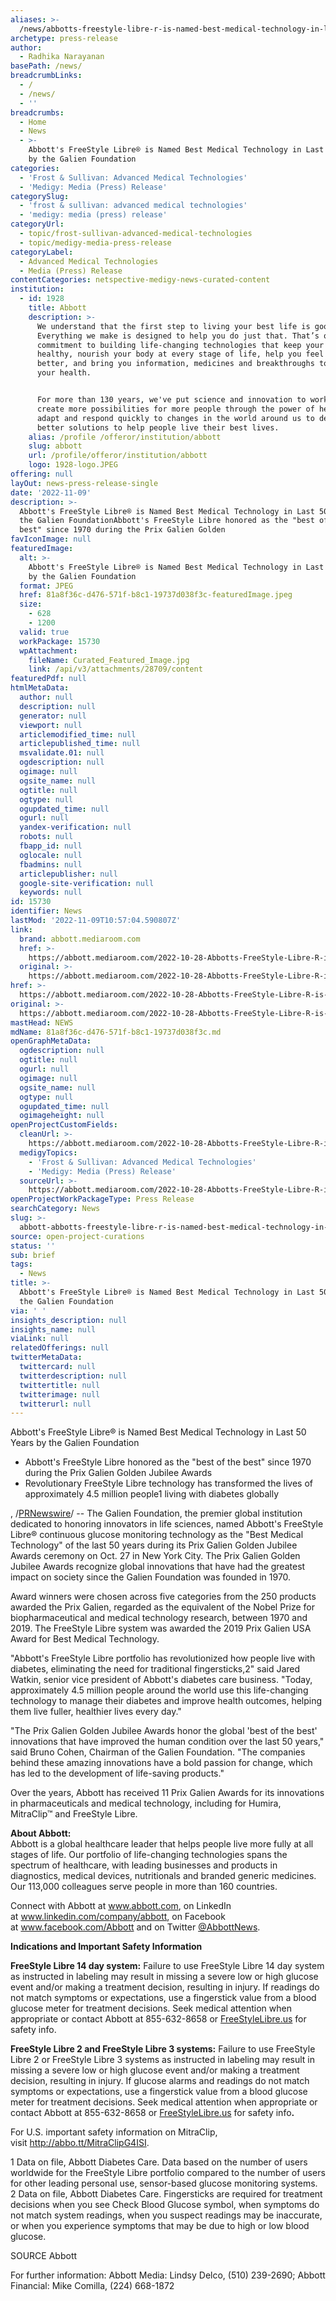 ```yaml
---
aliases: >-
  /news/abbotts-freestyle-libre-r-is-named-best-medical-technology-in-last-50-years-by-the-galien-foundation
archetype: press-release
author:
  - Radhika Narayanan
basePath: /news/
breadcrumbLinks:
  - /
  - /news/
  - ''
breadcrumbs:
  - Home
  - News
  - >-
    Abbott's FreeStyle Libre® is Named Best Medical Technology in Last 50 Years
    by the Galien Foundation
categories:
  - 'Frost & Sullivan: Advanced Medical Technologies'
  - 'Medigy: Media (Press) Release'
categorySlug:
  - 'frost & sullivan: advanced medical technologies'
  - 'medigy: media (press) release'
categoryUrl:
  - topic/frost-sullivan-advanced-medical-technologies
  - topic/medigy-media-press-release
categoryLabel:
  - Advanced Medical Technologies
  - Media (Press) Release
contentCategories: netspective-medigy-news-curated-content
institution:
  - id: 1928
    title: Abbott
    description: >-
      We understand that the first step to living your best life is good health.
      Everything we make is designed to help you do just that. That’s our
      commitment to building life-changing technologies that keep your heart
      healthy, nourish your body at every stage of life, help you feel and move
      better, and bring you information, medicines and breakthroughs to manage
      your health.


      For more than 130 years, we've put science and innovation to work – to
      create more possibilities for more people through the power of health. We
      adapt and respond quickly to changes in the world around us to deliver
      better solutions to help people live their best lives.
    alias: /profile /offeror/institution/abbott
    slug: abbott
    url: /profile/offeror/institution/abbott
    logo: 1928-logo.JPEG
offering: null
layOut: news-press-release-single
date: '2022-11-09'
description: >-
  Abbott's FreeStyle Libre® is Named Best Medical Technology in Last 50 Years by
  the Galien FoundationAbbott's FreeStyle Libre honored as the "best of the
  best" since 1970 during the Prix Galien Golden 
favIconImage: null
featuredImage:
  alt: >-
    Abbott's FreeStyle Libre® is Named Best Medical Technology in Last 50 Years
    by the Galien Foundation
  format: JPEG
  href: 81a8f36c-d476-571f-b8c1-19737d038f3c-featuredImage.jpeg
  size:
    - 628
    - 1200
  valid: true
  workPackage: 15730
  wpAttachment:
    fileName: Curated_Featured_Image.jpg
    link: /api/v3/attachments/28709/content
featuredPdf: null
htmlMetaData:
  author: null
  description: null
  generator: null
  viewport: null
  articlemodified_time: null
  articlepublished_time: null
  msvalidate.01: null
  ogdescription: null
  ogimage: null
  ogsite_name: null
  ogtitle: null
  ogtype: null
  ogupdated_time: null
  ogurl: null
  yandex-verification: null
  robots: null
  fbapp_id: null
  oglocale: null
  fbadmins: null
  articlepublisher: null
  google-site-verification: null
  keywords: null
id: 15730
identifier: News
lastMod: '2022-11-09T10:57:04.590807Z'
link:
  brand: abbott.mediaroom.com
  href: >-
    https://abbott.mediaroom.com/2022-10-28-Abbotts-FreeStyle-Libre-R-is-Named-Best-Medical-Technology-in-Last-50-Years-by-the-Galien-Foundation
  original: >-
    https://abbott.mediaroom.com/2022-10-28-Abbotts-FreeStyle-Libre-R-is-Named-Best-Medical-Technology-in-Last-50-Years-by-the-Galien-Foundation
href: >-
  https://abbott.mediaroom.com/2022-10-28-Abbotts-FreeStyle-Libre-R-is-Named-Best-Medical-Technology-in-Last-50-Years-by-the-Galien-Foundation
original: >-
  https://abbott.mediaroom.com/2022-10-28-Abbotts-FreeStyle-Libre-R-is-Named-Best-Medical-Technology-in-Last-50-Years-by-the-Galien-Foundation
mastHead: NEWS
mdName: 81a8f36c-d476-571f-b8c1-19737d038f3c.md
openGraphMetaData:
  ogdescription: null
  ogtitle: null
  ogurl: null
  ogimage: null
  ogsite_name: null
  ogtype: null
  ogupdated_time: null
  ogimageheight: null
openProjectCustomFields:
  cleanUrl: >-
    https://abbott.mediaroom.com/2022-10-28-Abbotts-FreeStyle-Libre-R-is-Named-Best-Medical-Technology-in-Last-50-Years-by-the-Galien-Foundation
  medigyTopics:
    - 'Frost & Sullivan: Advanced Medical Technologies'
    - 'Medigy: Media (Press) Release'
  sourceUrl: >-
    https://abbott.mediaroom.com/2022-10-28-Abbotts-FreeStyle-Libre-R-is-Named-Best-Medical-Technology-in-Last-50-Years-by-the-Galien-Foundation
openProjectWorkPackageType: Press Release
searchCategory: News
slug: >-
  abbott-abbotts-freestyle-libre-r-is-named-best-medical-technology-in-last-50-years-by-the-galien-foundation
source: open-project-curations
status: ''
sub: brief
tags:
  - News
title: >-
  Abbott's FreeStyle Libre® is Named Best Medical Technology in Last 50 Years by
  the Galien Foundation
via: ' '
insights_description: null
insights_name: null
viaLink: null
relatedOfferings: null
twitterMetaData:
  twittercard: null
  twitterdescription: null
  twittertitle: null
  twitterimage: null
  twitterurl: null
---
```

<p>Abbott's FreeStyle Libre® is Named Best Medical Technology in Last 50 Years by the Galien Foundation</p><ul><li>Abbott's FreeStyle Libre honored as the "best of the best" since 1970 during the Prix Galien Golden Jubilee Awards</li><li>Revolutionary FreeStyle Libre technology has transformed the lives of approximately 4.5 million people1 living with diabetes globally</li></ul><p>, /<a href="http://www.prnewswire.com/">PRNewswire</a>/ -- The Galien Foundation, the premier global institution dedicated to honoring innovators in life sciences, named Abbott's FreeStyle Libre® continuous glucose monitoring technology as the "Best Medical Technology" of the last 50 years during its Prix Galien Golden Jubilee Awards ceremony on Oct. 27 in New York City. The Prix Galien Golden Jubilee Awards recognize global innovations that have had the greatest impact on society since the Galien Foundation was founded in 1970.</p><p>Award winners were chosen across five categories from the 250 products awarded the Prix Galien, regarded as the equivalent of the Nobel Prize for biopharmaceutical and medical technology research, between 1970 and 2019. The FreeStyle Libre system was awarded the 2019 Prix Galien USA Award for Best Medical Technology.</p><p>"Abbott's FreeStyle Libre portfolio has revolutionized how people live with diabetes, eliminating the need for traditional fingersticks,2" said Jared Watkin, senior vice president of Abbott's diabetes care business. "Today, approximately 4.5 million people around the world use this life-changing technology to manage their diabetes and improve health outcomes, helping them live fuller, healthier lives every day."</p><p>"The Prix Galien Golden Jubilee Awards honor the global 'best of the best' innovations that have improved the human condition over the last 50 years," said Bruno Cohen, Chairman of the Galien Foundation. "The companies behind these amazing innovations have a bold passion for change, which has led to the development of life-saving products."</p><p>Over the years, Abbott has received 11 Prix Galien Awards for its innovations in pharmaceuticals and medical technology, including for Humira, MitraClip™&nbsp;and FreeStyle Libre.</p><p><strong>About Abbott:</strong><br>Abbott is a global healthcare leader that helps people live more fully at all stages of life. Our portfolio of life-changing technologies spans the spectrum of healthcare, with leading businesses and products in diagnostics, medical devices, nutritionals and branded generic medicines. Our 113,000 colleagues serve people in more than 160 countries.</p><p>Connect with Abbott at&nbsp;<a href="https://c212.net/c/link/?t=0&amp;l=en&amp;o=3691852-1&amp;h=3267295648&amp;u=https%3A%2F%2Fc212.net%2Fc%2Flink%2F%3Ft%3D0%26l%3Den%26o%3D3613290-1%26h%3D64384353%26u%3Dhttp%253A%252F%252Fwww.abbott.com%252F%26a%3Dwww.abbott.com&amp;a=www.abbott.com">www.abbott.com</a>, on LinkedIn at&nbsp;<a href="https://c212.net/c/link/?t=0&amp;l=en&amp;o=3691852-1&amp;h=846415664&amp;u=https%3A%2F%2Fc212.net%2Fc%2Flink%2F%3Ft%3D0%26l%3Den%26o%3D3613290-1%26h%3D1960780061%26u%3Dhttp%253A%252F%252Fwww.linkedin.com%252Fcompany%252Fabbott-%252F%26a%3Dwww.linkedin.com%252Fcompany%252Fabbott-&amp;a=www.linkedin.com%2Fcompany%2Fabbott">www.linkedin.com/company/abbott</a>, on Facebook at&nbsp;<a href="https://c212.net/c/link/?t=0&amp;l=en&amp;o=3691852-1&amp;h=2990418597&amp;u=https%3A%2F%2Fc212.net%2Fc%2Flink%2F%3Ft%3D0%26l%3Den%26o%3D3613290-1%26h%3D524918358%26u%3Dhttp%253A%252F%252Fwww.facebook.com%252FAbbott%26a%3Dwww.facebook.com%252FAbbott&amp;a=www.facebook.com%2FAbbott">www.facebook.com/Abbott</a>&nbsp;and on Twitter&nbsp;<a href="https://c212.net/c/link/?t=0&amp;l=en&amp;o=3691852-1&amp;h=1403075067&amp;u=https%3A%2F%2Fc212.net%2Fc%2Flink%2F%3Ft%3D0%26l%3Den%26o%3D3613290-1%26h%3D280361057%26u%3Dhttps%253A%252F%252Fwww.facebook.com%252FAbbott%26a%3D%2540AbbottNews&amp;a=%40AbbottNews">@AbbottNews</a>.</p><p><strong>Indications and Important Safety Information</strong></p><p><strong>FreeStyle Libre 14 day system:</strong>&nbsp;Failure to use FreeStyle Libre 14 day system as instructed in labeling may result in missing a severe low or high glucose event and/or making a treatment decision, resulting in injury. If readings do not match symptoms or expectations, use a fingerstick value from a blood glucose meter for treatment decisions. Seek medical attention when appropriate or contact Abbott at&nbsp;855-632-8658&nbsp;or&nbsp;<a href="https://c212.net/c/link/?t=0&amp;l=en&amp;o=3691852-1&amp;h=1532743068&amp;u=https%3A%2F%2Fwww.freestyle.abbott%2Fus-en%2Fsafety-information.html&amp;a=FreeStyleLibre.us">FreeStyleLibre.us</a>&nbsp;for safety info.</p><p><strong>FreeStyle Libre 2 and FreeStyle Libre 3 systems:</strong>&nbsp;Failure to use FreeStyle Libre 2 or FreeStyle Libre 3 systems as instructed in labeling may result in missing a severe low or high glucose event and/or making a treatment decision, resulting in injury. If glucose alarms and readings do not match symptoms or expectations, use a fingerstick value from a blood glucose meter for treatment decisions. Seek medical attention when appropriate or contact Abbott at&nbsp;855-632-8658&nbsp;or&nbsp;<a href="https://c212.net/c/link/?t=0&amp;l=en&amp;o=3691852-1&amp;h=1416572548&amp;u=https%3A%2F%2Fwww.freestyle.abbott%2Fus-en%2Fsafety-information.html%23FreeStyleLibre2ImportantSafetyInformation&amp;a=FreeStyleLibre.us">FreeStyleLibre.us</a>&nbsp;for safety info<strong>.</strong></p><p>For U.S. important safety information on MitraClip, visit&nbsp;<a href="https://c212.net/c/link/?t=0&amp;l=en&amp;o=3691852-1&amp;h=910768421&amp;u=https%3A%2F%2Fc212.net%2Fc%2Flink%2F%3Ft%3D0%26l%3Den%26o%3D2967074-1%26h%3D1856870396%26u%3Dhttp%253A%252F%252Fabbo.tt%252FMitraClipG4ISI%26a%3Dhttp%253A%252F%252Fabbo.tt%252FMitraClipG4ISI&amp;a=http%3A%2F%2Fabbo.tt%2FMitraClipG4ISI">http://abbo.tt/MitraClipG4ISI</a>.&nbsp;</p><p>1 Data on file, Abbott Diabetes Care. Data based on the number of users worldwide for the FreeStyle Libre portfolio compared to the number of users for other leading personal use, sensor-based glucose monitoring systems.<br>2&nbsp;Data on file, Abbott Diabetes Care. Fingersticks are required for treatment decisions when you see Check Blood Glucose symbol, when symptoms do not match system readings, when you suspect readings may be inaccurate, or when you experience symptoms that may be due to high or low blood glucose.</p><p>SOURCE Abbott</p><p>For further information: Abbott Media: Lindsy Delco, (510) 239-2690; Abbott Financial: Mike Comilla, (224) 668-1872</p>